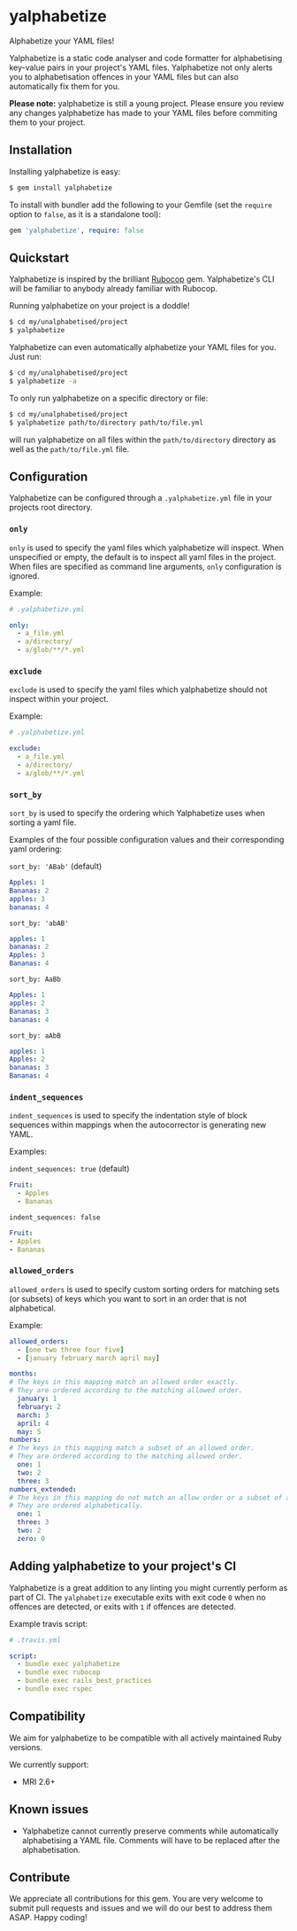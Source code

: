 # yalphabetize
Alphabetize your YAML files!

Yalphabetize is a static code analyser and code formatter for alphabetising key-value pairs in your project's YAML files. Yalphabetize not only alerts you to alphabetisation offences in your YAML files but can also automatically fix them for you.

**Please note:** yalphabetize is still a young project. Please ensure you review any changes yalphabetize has made to your YAML files before commiting them to your project.

## Installation

Installing yalphabetize is easy:

```sh
$ gem install yalphabetize
```

To install with bundler add the following to your Gemfile (set the `require` option to `false`, as it is a standalone tool):

```ruby
gem 'yalphabetize', require: false
```

## Quickstart

Yalphabetize is inspired by the brilliant [Rubocop](https://github.com/rubocop/rubocop) gem. Yalphabetize's CLI will be familiar to anybody already familiar with Rubocop.

Running yalphabetize on your project is a doddle!

```sh
$ cd my/unalphabetised/project
$ yalphabetize
```

Yalphabetize can even automatically alphabetize your YAML files for you. Just run:

```sh
$ cd my/unalphabetised/project
$ yalphabetize -a
```

To only run yalphabetize on a specific directory or file:

```sh
$ cd my/unalphabetised/project
$ yalphabetize path/to/directory path/to/file.yml
```

will run yalphabetize on all files within the `path/to/directory` directory as well as the `path/to/file.yml` file.

## Configuration

Yalphabetize can be configured through a `.yalphabetize.yml` file in your projects root directory.

### `only`

`only` is used to specify the yaml files which yalphabetize will inspect. When unspecified or empty, the default is to inspect all yaml files in the project.
When files are specified as command line arguments, `only` configuration is ignored.

Example:

```yml
# .yalphabetize.yml

only:
  - a_file.yml
  - a/directory/
  - a/glob/**/*.yml
```

### `exclude`

`exclude` is used to specify the yaml files which yalphabetize should not inspect within your project.

Example:

```yml
# .yalphabetize.yml

exclude:
  - a_file.yml
  - a/directory/
  - a/glob/**/*.yml
```

### `sort_by`

`sort_by` is used to specify the ordering which Yalphabetize uses when sorting a yaml file.

Examples of the four possible configuration values and their corresponding yaml ordering:

`sort_by: 'ABab'` (default)
```yml
Apples: 1
Bananas: 2
apples: 3
bananas: 4
```

`sort_by: 'abAB'`
```yml
apples: 1
bananas: 2
Apples: 3
Bananas: 4
```

`sort_by: AaBb`
```yml
Apples: 1
apples: 2
Bananas: 3
bananas: 4
```

`sort_by: aAbB`
```yml
apples: 1
Apples: 2
bananas: 3
Bananas: 4
```

### `indent_sequences`

`indent_sequences` is used to specify the indentation style of block sequences within mappings when the autocorrector is generating new YAML.

Examples:

`indent_sequences: true` (default)
```yml
Fruit:
  - Apples
  - Bananas
```

`indent_sequences: false`
```yml
Fruit:
- Apples
- Bananas
```

### `allowed_orders`

`allowed_orders` is used to specify custom sorting orders for matching sets (or subsets) of keys which you want to sort in an order that is not alphabetical.

Example:

```yml
allowed_orders:
  - [one two three four five]
  - [january february march april may]
```
```yml
months:
# The keys in this mapping match an allowed order exactly.
# They are ordered according to the matching allowed order.
  january: 1
  february: 2
  march: 3
  april: 4
  may: 5
numbers:
# The keys in this mapping match a subset of an allowed order.
# They are ordered according to the matching allowed order.
  one: 1
  two: 2
  three: 3
numbers_extended: 
# The keys in this mapping do not match an allow order or a subset of an allowed order (notice the extra `zero` key which does not appear in the allowed order of numbers).
# They are ordered alphabetically.
  one: 1
  three: 3
  two: 2
  zero: 0
```

## Adding yalphabetize to your project's CI

Yalphabetize is a great addition to any linting you might currently perform as part of CI. The `yalphabetize` executable exits with exit code `0` when no offences are detected, or exits with `1` if offences are detected.

Example travis script:

```yml
# .travis.yml

script:
  - bundle exec yalphabetize
  - bundle exec rubocop
  - bundle exec rails_best_practices
  - bundle exec rspec

```

## Compatibility

We aim for yalphabetize to be compatible with all actively maintained Ruby versions.

We currently support:
- MRI 2.6+

## Known issues
- Yalphabetize cannot currently preserve comments while automatically alphabetising a YAML file. Comments will have to be replaced after the alphabetisation.

## Contribute

We appreciate all contributions for this gem. You are very welcome to submit pull requests and issues and we will do our best to address them ASAP. Happy coding!

